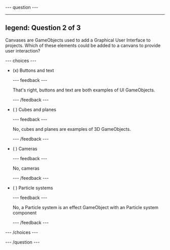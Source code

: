 
--- question ---

---
legend: Question 2 of 3
---

Canvases are GameObjects used to add a Graphical User Interface to projects. Which of these elements could be added to a canvans to provide user interaction? 


--- choices ---

- (x) Buttons and text

  --- feedback ---

  That's right, buttons and text are both examples of UI GameObjects. 

  --- /feedback ---

- ( ) Cubes and planes

  --- feedback ---

  No, cubes and planes are examples of 3D GameObjects.

  --- /feedback ---

- ( ) Cameras 

  --- feedback ---

  No, cameras 

  --- /feedback ---

- ( ) Particle systems

  --- feedback ---

  No, a Particle system is an effect GameObject with an Particle system component 

  --- /feedback ---

--- /choices ---

--- /question ---
